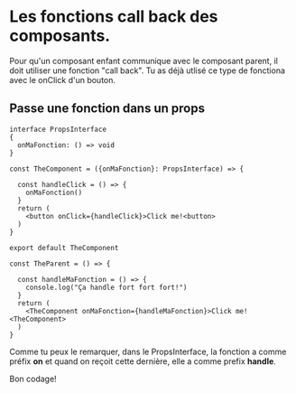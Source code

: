# Les fonctions call back des composants.

Pour qu'un composant enfant communique avec le composant parent, il doit utiliser une fonction "call back". Tu as déjà utlisé ce type de fonctiona avec le onClick d'un bouton.

## Passe une fonction dans un props

```tsx
interface PropsInterface 
{ 
  onMaFonction: () => void
}

const TheComponent = ({onMaFonction}: PropsInterface) => {

  const handleClick = () => {
    onMaFonction()
  }
  return (
    <button onClick={handleClick}>Click me!<button>
  )
}

export default TheComponent
```

```tsx
const TheParent = () => {

  const handleMaFonction = () => {
    console.log("Ça handle fort fort fort!")
  }
  return (
    <TheComponent onMaFonction={handleMaFonction}>Click me!<TheComponent>
  )
}
```

Comme tu peux le remarquer, dans le PropsInterface, la fonction a comme préfix **on** et quand on reçoit cette dernière, elle a comme prefix **handle**.

Bon codage!